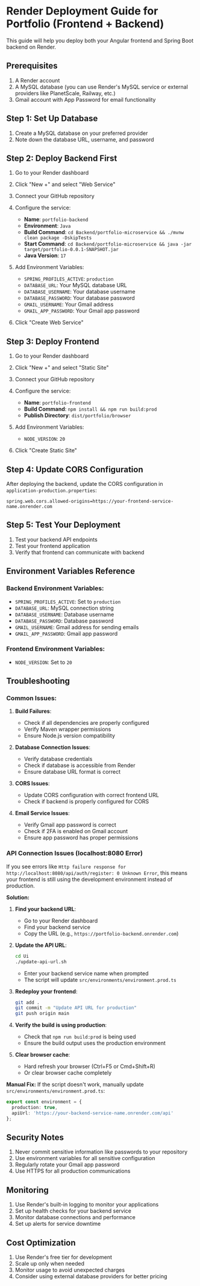 # Render Deployment Guide for Portfolio (Frontend + Backend)

This guide will help you deploy both your Angular frontend and Spring Boot backend on Render.

## Prerequisites

1. A Render account
2. A MySQL database (you can use Render's MySQL service or external providers like PlanetScale, Railway, etc.)
3. Gmail account with App Password for email functionality

## Step 1: Set Up Database

1. Create a MySQL database on your preferred provider
2. Note down the database URL, username, and password

## Step 2: Deploy Backend First

1. Go to your Render dashboard
2. Click "New +" and select "Web Service"
3. Connect your GitHub repository
4. Configure the service:
   - **Name**: `portfolio-backend`
   - **Environment**: `Java`
   - **Build Command**: `cd Backend/portfolio-microservice && ./mvnw clean package -DskipTests`
   - **Start Command**: `cd Backend/portfolio-microservice && java -jar target/portfolio-0.0.1-SNAPSHOT.jar`
   - **Java Version**: `17`

5. Add Environment Variables:
   - `SPRING_PROFILES_ACTIVE`: `production`
   - `DATABASE_URL`: Your MySQL database URL
   - `DATABASE_USERNAME`: Your database username
   - `DATABASE_PASSWORD`: Your database password
   - `GMAIL_USERNAME`: Your Gmail address
   - `GMAIL_APP_PASSWORD`: Your Gmail app password

6. Click "Create Web Service"

## Step 3: Deploy Frontend

1. Go to your Render dashboard
2. Click "New +" and select "Static Site"
3. Connect your GitHub repository
4. Configure the service:
   - **Name**: `portfolio-frontend`
   - **Build Command**: `npm install && npm run build:prod`
   - **Publish Directory**: `dist/portfolio/browser`

5. Add Environment Variables:
   - `NODE_VERSION`: `20`

6. Click "Create Static Site"

## Step 4: Update CORS Configuration

After deploying the backend, update the CORS configuration in `application-production.properties`:

```properties
spring.web.cors.allowed-origins=https://your-frontend-service-name.onrender.com
```

## Step 5: Test Your Deployment

1. Test your backend API endpoints
2. Test your frontend application
3. Verify that frontend can communicate with backend

## Environment Variables Reference

### Backend Environment Variables:
- `SPRING_PROFILES_ACTIVE`: Set to `production`
- `DATABASE_URL`: MySQL connection string
- `DATABASE_USERNAME`: Database username
- `DATABASE_PASSWORD`: Database password
- `GMAIL_USERNAME`: Gmail address for sending emails
- `GMAIL_APP_PASSWORD`: Gmail app password

### Frontend Environment Variables:
- `NODE_VERSION`: Set to `20`

## Troubleshooting

### Common Issues:

1. **Build Failures**:
   - Check if all dependencies are properly configured
   - Verify Maven wrapper permissions
   - Ensure Node.js version compatibility

2. **Database Connection Issues**:
   - Verify database credentials
   - Check if database is accessible from Render
   - Ensure database URL format is correct

3. **CORS Issues**:
   - Update CORS configuration with correct frontend URL
   - Check if backend is properly configured for CORS

4. **Email Service Issues**:
   - Verify Gmail app password is correct
   - Check if 2FA is enabled on Gmail account
   - Ensure app password has proper permissions

### API Connection Issues (localhost:8080 Error)

If you see errors like `Http failure response for http://localhost:8080/api/auth/register: 0 Unknown Error`, this means your frontend is still using the development environment instead of production.

**Solution:**

1. **Find your backend URL**:
   - Go to your Render dashboard
   - Find your backend service
   - Copy the URL (e.g., `https://portfolio-backend.onrender.com`)

2. **Update the API URL**:
   ```bash
   cd Ui
   ./update-api-url.sh
   ```
   - Enter your backend service name when prompted
   - The script will update `src/environments/environment.prod.ts`

3. **Redeploy your frontend**:
   ```bash
   git add .
   git commit -m "Update API URL for production"
   git push origin main
   ```

4. **Verify the build is using production**:
   - Check that `npm run build:prod` is being used
   - Ensure the build output uses the production environment

5. **Clear browser cache**:
   - Hard refresh your browser (Ctrl+F5 or Cmd+Shift+R)
   - Or clear browser cache completely

**Manual Fix:**
If the script doesn't work, manually update `src/environments/environment.prod.ts`:
```typescript
export const environment = {
  production: true,
  apiUrl: 'https://your-backend-service-name.onrender.com/api'
};
```

## Security Notes

1. Never commit sensitive information like passwords to your repository
2. Use environment variables for all sensitive configuration
3. Regularly rotate your Gmail app password
4. Use HTTPS for all production communications

## Monitoring

1. Use Render's built-in logging to monitor your applications
2. Set up health checks for your backend service
3. Monitor database connections and performance
4. Set up alerts for service downtime

## Cost Optimization

1. Use Render's free tier for development
2. Scale up only when needed
3. Monitor usage to avoid unexpected charges
4. Consider using external database providers for better pricing 